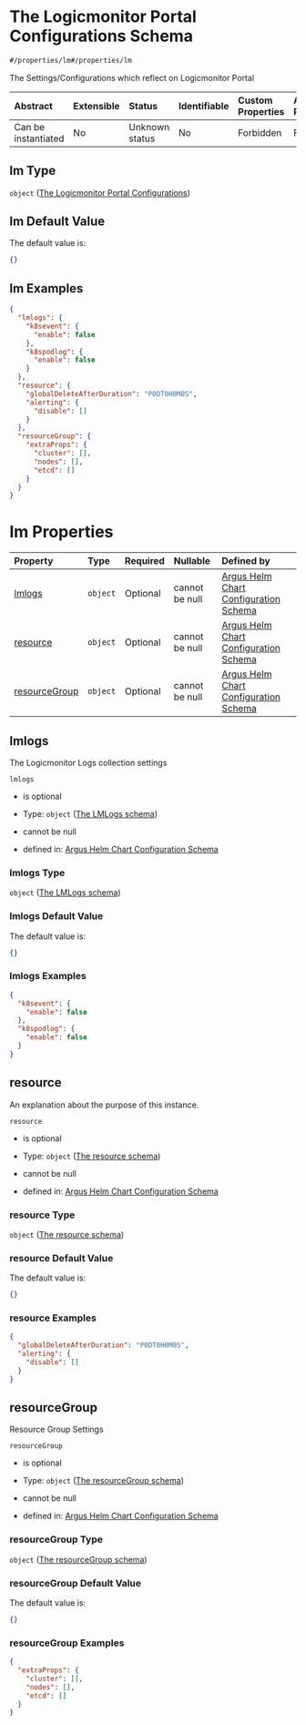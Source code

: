 # The Logicmonitor Portal Configurations Schema

```txt
#/properties/lm#/properties/lm
```

The Settings/Configurations which reflect on Logicmonitor Portal

| Abstract            | Extensible | Status         | Identifiable | Custom Properties | Additional Properties | Access Restrictions | Defined In                                                        |
| :------------------ | :--------- | :------------- | :----------- | :---------------- | :-------------------- | :------------------ | :---------------------------------------------------------------- |
| Can be instantiated | No         | Unknown status | No           | Forbidden         | Forbidden             | none                | [values.schema.json\*](values.schema.json "open original schema") |

## lm Type

`object` ([The Logicmonitor Portal Configurations](values-properties-the-logicmonitor-portal-configurations.md))

## lm Default Value

The default value is:

```json
{}
```

## lm Examples

```json
{
  "lmlogs": {
    "k8sevent": {
      "enable": false
    },
    "k8spodlog": {
      "enable": false
    }
  },
  "resource": {
    "globalDeleteAfterDuration": "P0DT0H0M0S",
    "alerting": {
      "disable": []
    }
  },
  "resourceGroup": {
    "extraProps": {
      "cluster": [],
      "nodes": [],
      "etcd": []
    }
  }
}
```

# lm Properties

| Property                        | Type     | Required | Nullable       | Defined by                                                                                                                                                                                                                  |
| :------------------------------ | :------- | :------- | :------------- | :-------------------------------------------------------------------------------------------------------------------------------------------------------------------------------------------------------------------------- |
| [lmlogs](#lmlogs)               | `object` | Optional | cannot be null | [Argus Helm Chart Configuration Schema](values-properties-the-logicmonitor-portal-configurations-properties-the-lmlogs-schema.md "#/properties/lm/properties/lmlogs#/properties/lm/properties/lmlogs")                      |
| [resource](#resource)           | `object` | Optional | cannot be null | [Argus Helm Chart Configuration Schema](values-properties-the-logicmonitor-portal-configurations-properties-the-resource-schema.md "#/properties/lm/properties/resource#/properties/lm/properties/resource")                |
| [resourceGroup](#resourcegroup) | `object` | Optional | cannot be null | [Argus Helm Chart Configuration Schema](values-properties-the-logicmonitor-portal-configurations-properties-the-resourcegroup-schema.md "#/properties/lm/properties/resourceGroup#/properties/lm/properties/resourceGroup") |

## lmlogs

The Logicmonitor Logs collection settings

`lmlogs`

*   is optional

*   Type: `object` ([The LMLogs schema](values-properties-the-logicmonitor-portal-configurations-properties-the-lmlogs-schema.md))

*   cannot be null

*   defined in: [Argus Helm Chart Configuration Schema](values-properties-the-logicmonitor-portal-configurations-properties-the-lmlogs-schema.md "#/properties/lm/properties/lmlogs#/properties/lm/properties/lmlogs")

### lmlogs Type

`object` ([The LMLogs schema](values-properties-the-logicmonitor-portal-configurations-properties-the-lmlogs-schema.md))

### lmlogs Default Value

The default value is:

```json
{}
```

### lmlogs Examples

```json
{
  "k8sevent": {
    "enable": false
  },
  "k8spodlog": {
    "enable": false
  }
}
```

## resource

An explanation about the purpose of this instance.

`resource`

*   is optional

*   Type: `object` ([The resource schema](values-properties-the-logicmonitor-portal-configurations-properties-the-resource-schema.md))

*   cannot be null

*   defined in: [Argus Helm Chart Configuration Schema](values-properties-the-logicmonitor-portal-configurations-properties-the-resource-schema.md "#/properties/lm/properties/resource#/properties/lm/properties/resource")

### resource Type

`object` ([The resource schema](values-properties-the-logicmonitor-portal-configurations-properties-the-resource-schema.md))

### resource Default Value

The default value is:

```json
{}
```

### resource Examples

```json
{
  "globalDeleteAfterDuration": "P0DT0H0M0S",
  "alerting": {
    "disable": []
  }
}
```

## resourceGroup

Resource Group Settings

`resourceGroup`

*   is optional

*   Type: `object` ([The resourceGroup schema](values-properties-the-logicmonitor-portal-configurations-properties-the-resourcegroup-schema.md))

*   cannot be null

*   defined in: [Argus Helm Chart Configuration Schema](values-properties-the-logicmonitor-portal-configurations-properties-the-resourcegroup-schema.md "#/properties/lm/properties/resourceGroup#/properties/lm/properties/resourceGroup")

### resourceGroup Type

`object` ([The resourceGroup schema](values-properties-the-logicmonitor-portal-configurations-properties-the-resourcegroup-schema.md))

### resourceGroup Default Value

The default value is:

```json
{}
```

### resourceGroup Examples

```json
{
  "extraProps": {
    "cluster": [],
    "nodes": [],
    "etcd": []
  }
}
```
